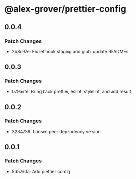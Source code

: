# @alex-grover/prettier-config

## 0.0.4

### Patch Changes

- 2b8d97e: Fix lefthook staging and glob, update READMEs

## 0.0.3

### Patch Changes

- 079adfe: Bring back prettier, eslint, stylelint, and add result

## 0.0.2

### Patch Changes

- 3234239: Loosen peer dependency version

## 0.0.1

### Patch Changes

- 5d5760a: Add prettier config
